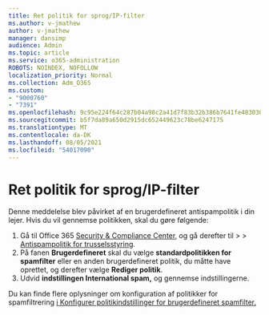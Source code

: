 ```yaml
---
title: Ret politik for sprog/IP-filter
ms.author: v-jmathew
author: v-jmathew
manager: dansimp
audience: Admin
ms.topic: article
ms.service: o365-administration
ROBOTS: NOINDEX, NOFOLLOW
localization_priority: Normal
ms.collection: Adm_O365
ms.custom:
- "9000760"
- "7391"
ms.openlocfilehash: 9c95e224f64c287b04a98c2a41d7f83b32b386b7641fe483030fa8cc931855a8
ms.sourcegitcommit: b5f7da89a650d2915dc652449623c78be6247175
ms.translationtype: MT
ms.contentlocale: da-DK
ms.lasthandoff: 08/05/2021
ms.locfileid: "54017090"
---
```

# <a name="fix-languageip-filter-policy"></a>Ret politik for sprog/IP-filter

Denne meddelelse blev påvirket af en brugerdefineret antispampolitik i din lejer. Hvis du vil gennemse politikken, skal du gøre følgende:

1. Gå til Office 365 [Security & Compliance Center](https://go.microsoft.com/fwlink/p/?linkid=2077143), og gå derefter til   >    >  [Antispampolitik for trusselsstyring](https://go.microsoft.com/fwlink/?linkid=2101518).
2. På fanen **Brugerdefineret** skal du vælge **standardpolitikken for spamfilter** eller en anden brugerdefineret politik, du måtte have oprettet, og derefter vælge **Rediger politik**.
3. Udvid **indstillingen International spam,** og gennemse indstillingerne.

Du kan finde flere oplysninger om konfiguration af politikker for spamfiltrering [i Konfigurer politikindstillinger for brugerdefineret spamfilter.](https://go.microsoft.com/fwlink/?linkid=2101054)
